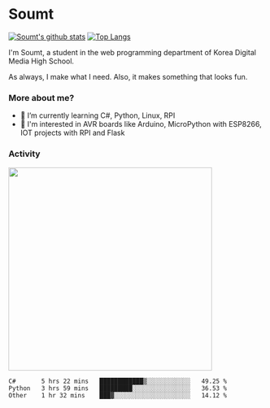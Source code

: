 # Soumt
[![Soumt's github stats](https://github-readme-stats.vercel.app/api?username=soumt-r)](https://github.com/anuraghazra/github-readme-stats)
[![Top Langs](https://github-readme-stats.vercel.app/api/top-langs/?username=soumt-r&layout=compact)](https://github.com/anuraghazra/github-readme-stats)

I'm Soumt, a student in the web programming department of Korea Digital Media High School.

As always, I make what I need. Also, it makes something that looks fun.

### More about me?
- 🌱 I’m currently learning C#, Python, Linux, RPI
- :pushpin: I'm interested in AVR boards like Arduino, MicroPython with ESP8266, IOT projects with RPI and Flask


### Activity
<img height="400" img src="https://wakatime.com/share/@soumt_r/0e4d0df5-374b-4c75-8ddb-57d54d739f69.svg"></img>

<!--START_SECTION:waka-->

```text
C#       5 hrs 22 mins   ████████████▒░░░░░░░░░░░░   49.25 %
Python   3 hrs 59 mins   █████████░░░░░░░░░░░░░░░░   36.53 %
Other    1 hr 32 mins    ███▓░░░░░░░░░░░░░░░░░░░░░   14.12 %
```

<!--END_SECTION:waka-->

